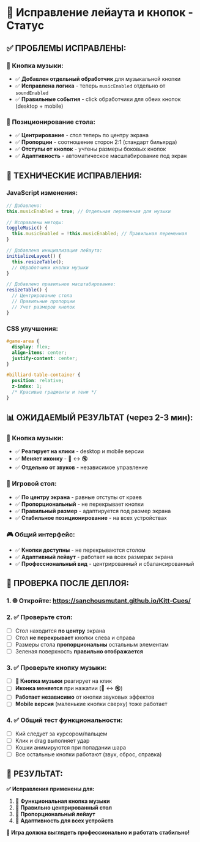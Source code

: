 # 🔧 Исправление лейаута и кнопок - Статус

## ✅ **ПРОБЛЕМЫ ИСПРАВЛЕНЫ:**

### **🎵 Кнопка музыки:**
- ✅ **Добавлен отдельный обработчик** для музыкальной кнопки
- ✅ **Исправлена логика** - теперь `musicEnabled` отдельно от `soundEnabled`
- ✅ **Правильные события** - click обработчики для обеих кнопок (desktop + mobile)

### **🎱 Позиционирование стола:**
- ✅ **Центрирование** - стол теперь по центру экрана
- ✅ **Пропорции** - соотношение сторон 2:1 (стандарт бильярда)
- ✅ **Отступы от кнопок** - учтены размеры боковых кнопок
- ✅ **Адаптивность** - автоматическое масштабирование под экран

## 🔧 **ТЕХНИЧЕСКИЕ ИСПРАВЛЕНИЯ:**

### **JavaScript изменения:**
```javascript
// Добавлено:
this.musicEnabled = true; // Отдельная переменная для музыки

// Исправлены методы:
toggleMusic() { 
  this.musicEnabled = !this.musicEnabled; // Правильная переменная
}

// Добавлена инициализация лейаута:
initializeLayout() {
  this.resizeTable();
  // Обработчики кнопки музыки
}

// Добавлено правильное масштабирование:
resizeTable() {
  // Центрирование стола
  // Правильные пропорции
  // Учет размеров кнопок
}
```

### **CSS улучшения:**
```css
#game-area {
  display: flex;
  align-items: center;
  justify-content: center;
}

#billiard-table-container {
  position: relative;
  z-index: 1;
  /* Красивые градиенты и тени */
}
```

## 📊 **ОЖИДАЕМЫЙ РЕЗУЛЬТАТ (через 2-3 мин):**

### **🎵 Кнопка музыки:**
- ✅ **Реагирует на клики** - desktop и mobile версии
- ✅ **Меняет иконку** - 🎵 ↔ 🔇 
- ✅ **Отдельно от звуков** - независимое управление

### **🎱 Игровой стол:**
- ✅ **По центру экрана** - равные отступы от краев
- ✅ **Пропорциональный** - не перекрывает кнопки
- ✅ **Правильный размер** - адаптируется под размер экрана
- ✅ **Стабильное позиционирование** - на всех устройствах

### **🎮 Общий интерфейс:**
- ✅ **Кнопки доступны** - не перекрываются столом
- ✅ **Адаптивный лейаут** - работает на всех размерах экрана
- ✅ **Профессиональный вид** - центрированный и сбалансированный

## 🧪 **ПРОВЕРКА ПОСЛЕ ДЕПЛОЯ:**

### **1. 🌐 Откройте:** https://sanchousmutant.github.io/Kitt-Cues/

### **2. ✅ Проверьте стол:**
- [ ] Стол находится **по центру** экрана
- [ ] Стол **не перекрывает** кнопки слева и справа
- [ ] Размеры стола **пропорциональны** остальным элементам
- [ ] Зеленая поверхность **правильно отображается**

### **3. ✅ Проверьте кнопку музыки:**
- [ ] **🎵 Кнопка музыки** реагирует на клик
- [ ] **Иконка меняется** при нажатии (🎵 ↔ 🔇)
- [ ] **Работает независимо** от кнопки звуковых эффектов
- [ ] **Mobile версия** (маленькие кнопки сверху) тоже работает

### **4. ✅ Общий тест функциональности:**
- [ ] Кий следует за курсором/пальцем
- [ ] Клик и drag выполняет удар
- [ ] Кошки анимируются при попадании шара
- [ ] Все остальные кнопки работают (звук, сброс, справка)

## 🎯 **РЕЗУЛЬТАТ:**

**✅ Исправления применены для:**
1. 🎵 **Функциональная кнопка музыки** 
2. 🎱 **Правильно центрированный стол**
3. 📐 **Пропорциональный лейаут**
4. 📱 **Адаптивность для всех устройств**

**🚀 Игра должна выглядеть профессионально и работать стабильно!**